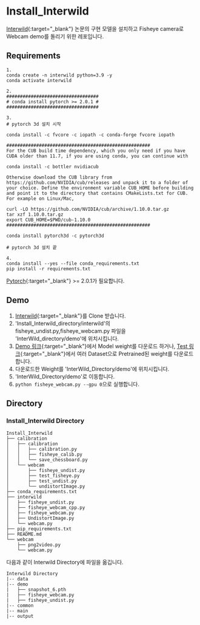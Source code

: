# Install_Interwild

[Interwild](https://github.com/facebookresearch/InterWild){:target="_blank"} 논문의 구현 모델을 설치하고 Fisheye camera로 Webcam demo를 돌리기 위한 레포입니다.

## Requirements
```
1.
conda create -n interwild python=3.9 -y
conda activate interwild

2.
##################################
# conda install pytorch >= 2.0.1 #
##################################

3.
# pytorch 3d 설치 시작

conda install -c fvcore -c iopath -c conda-forge fvcore iopath

#####################################################
For the CUB build time dependency, which you only need if you have CUDA older than 11.7, if you are using conda, you can continue with

conda install -c bottler nvidiacub

Otherwise download the CUB library from https://github.com/NVIDIA/cub/releases and unpack it to a folder of your choice. Define the environment variable CUB_HOME before building and point it to the directory that contains CMakeLists.txt for CUB. For example on Linux/Mac,

curl -LO https://github.com/NVIDIA/cub/archive/1.10.0.tar.gz
tar xzf 1.10.0.tar.gz
export CUB_HOME=$PWD/cub-1.10.0
#####################################################

conda install pytorch3d -c pytorch3d

# pytorch 3d 설치 끝

4.
conda install --yes --file conda_requirements.txt
pip install -r requirements.txt
```
[Pytorch](https://pytorch.org/get-started/previous-versions/){:target="_blank"} >= 2.0.1가 필요합니다.  

## Demo
1. [Interwild](https://github.com/facebookresearch/InterWild){:target="_blank"}를 Clone 받습니다.
2. 'Install_Interwild_directory/interwild'의 fisheye_undist.py,fisheye_webcam.py 파일을 'InterWild_directory/demo'에 위치시킵니다.
3. [Demo 링크](https://github.com/facebookresearch/InterWild?tab=readme-ov-file#demo){:target="_blank"}에서 Model weight를 다운로드 하거나, [Test 링크](https://github.com/facebookresearch/InterWild?tab=readme-ov-file#test){:target="_blank"}에서 여러 Dataset으로 Pretrained된 weight를 다운로드 합니다.
4. 다운로드한 Weight를 'InterWild_Directory/demo'에 위치시킵니다.
5. 'InterWild_Directory/demo'로 이동합니다.
6. ```python fisheye_webcam.py --gpu 0```으로 실행합니다.

## Directory
### Install_Interwild Directory
```
Install_Interwild
├── calibration
│   ├── calibration
│   │   ├── calibration.py
│   │   ├── fisheye_calib.py
│   │   └── save_chessboard.py
│   └── webcam
│       ├── fisheye_undist.py
│       ├── test_fisheye.py
│       ├── test_undist.py
│       └── undistortImage.py
├── conda_requirements.txt
├── interwild
│   ├── fisheye_undist.py
│   ├── fisheye_webcam_cpp.py
│   ├── fisheye_webcam.py
│   ├── UndistortImage.py
│   └── webcam.py
├── pip_requirements.txt
├── README.md
└── webcam
    ├── png2video.py
    └── webcam.py
```

다음과 같이 Interwild Directory에 파일을 옮깁니다.
```
Interwild Directory
|-- data
|-- demo
|   ├── snapshot_6.pth
|   ├── fisheye_webcam.py
|   ├── fisheye_undist.py
|-- common
|-- main
|-- output
```
